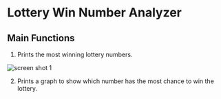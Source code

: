 # Lottery Win Number Analyzer

## Main Functions
1. Prints the most winning lottery numbers.

![screen shot 1](https://user-images.githubusercontent.com/113051612/189270746-17472829-476b-442d-8473-c71372d2b1ae.png)

2. Prints a graph to show which number has the most chance to win the lottery.
